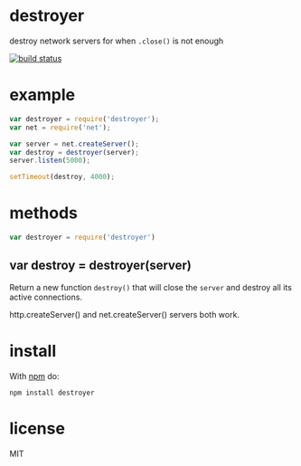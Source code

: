 # destroyer

destroy network servers for when `.close()` is not enough

[![build status](https://secure.travis-ci.org/substack/destroyer.png)](http://travis-ci.org/substack/destroyer)

# example

``` js
var destroyer = require('destroyer');
var net = require('net');

var server = net.createServer();
var destroy = destroyer(server);
server.listen(5000);

setTimeout(destroy, 4000);
```

# methods

``` js
var destroyer = require('destroyer')
```

## var destroy = destroyer(server)

Return a new function `destroy()` that will close the `server` and destroy all
its active connections.

http.createServer() and net.createServer() servers both work.

# install

With [npm](https://npmjs.org) do:

```
npm install destroyer
```

# license

MIT

